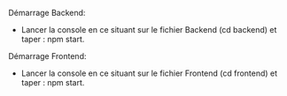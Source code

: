 Démarrage Backend:

- Lancer la console en ce situant sur le fichier Backend (cd backend) et taper : npm start.

Démarrage Frontend:

- Lancer la console en ce situant sur le fichier Frontend (cd frontend) et taper : npm start.